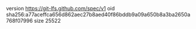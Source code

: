 version https://git-lfs.github.com/spec/v1
oid sha256:a77aceffca656d862aec27b8aed40f86bddb9a09a650b8a3ba2650a768f07996
size 25522

